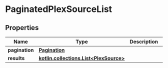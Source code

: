 
# PaginatedPlexSourceList

## Properties
Name | Type | Description | Notes
------------ | ------------- | ------------- | -------------
**pagination** | [**Pagination**](Pagination.md) |  | 
**results** | [**kotlin.collections.List&lt;PlexSource&gt;**](PlexSource.md) |  | 



